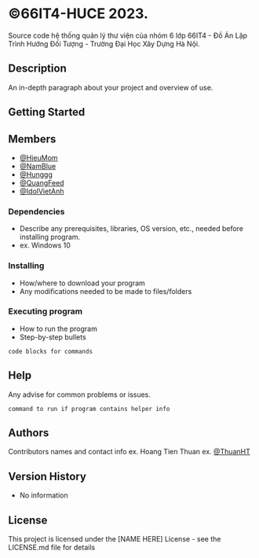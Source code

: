 # ©66IT4-HUCE 2023. 
Source code hệ thống quản lý thư viện của nhóm 6 lớp 66IT4 - Đồ Án Lập Trình Hướng Đối Tượng - Trường Đại Học Xây Dựng Hà Nội.
## Description
An in-depth paragraph about your project and overview of use.
## Getting Started
## Members

* [@HieuMom](https://www.facebook.com/profile.php?id=100018980305945)
* [@NamBlue](https://www.facebook.com/vu.nam.7315720)
* [@Hunggg](https://www.facebook.com/profile.php?id=100035778735665)
* [@QuangFeed](https://www.facebook.com/profile.php?id=100038349790274)
* [@IdolVietAnh](facebook.com/em.nguyenviet.9)

### Dependencies

* Describe any prerequisites, libraries, OS version, etc., needed before installing program.
* ex. Windows 10

### Installing

* How/where to download your program
* Any modifications needed to be made to files/folders

### Executing program

* How to run the program
* Step-by-step bullets
```
code blocks for commands
```

## Help

Any advise for common problems or issues.
```
command to run if program contains helper info
```

## Authors

Contributors names and contact info
ex. Hoang Tien Thuan
ex. [@ThuanHT](https://www.facebook.com/htt268)

## Version History

* No information

## License

This project is licensed under the [NAME HERE] License - see the LICENSE.md file for details


